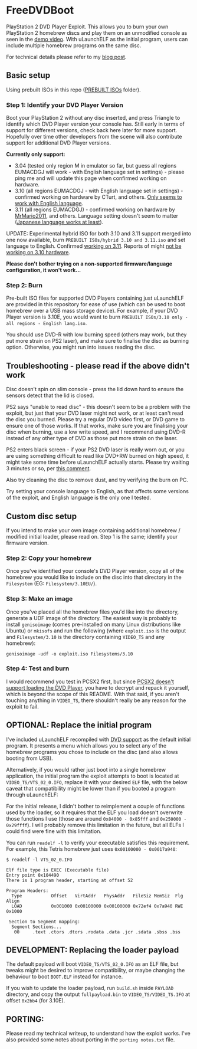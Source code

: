 # FreeDVDBoot
PlayStation 2 DVD Player Exploit. This allows you to burn your own PlayStation 2 homebrew discs and play them on an unmodified console as seen in the [demo video](https://www.youtube.com/watch?v=ez0y-hz3VuM). With uLaunchELF as the initial program, users can include multiple homebrew programs on the same disc.

For technical details please refer to my [blog post](https://cturt.github.io/freedvdboot.html).

## Basic setup
Using prebuilt ISOs in this repo ([PREBUILT ISOs](https://github.com/CTurt/FreeDVDBoot/tree/master/PREBUILT%20ISOs) folder).

### Step 1: Identify your DVD Player Version
Boot your PlayStation 2 without any disc inserted, and press Triangle to identify which DVD Player version your console has. Still early in terms of support for different versions, check back here later for more support. Hopefully over time other developers from the scene will also contribute support for additional DVD Player versions.

**Currently only support:**

- 3.04 (tested only region M in emulator so far, but guess all regions EUMACDGJ will work - with English language set in settings) - please ping me and will update this page when confirmed working on hardware.
- 3.10 (all regions EUMACDGJ - with English language set in settings) - confirmed working on hardware by CTurt, and others. [Only seems to work with English language](https://www.youtube.com/watch?v=zelVQcD7HCY).
- 3.11 (all regions EUMACDGJ) - confirmed working on hardware by [MrMario2011](https://twitter.com/MrMario2011/status/1277586569738813440), and others. Language setting doesn't seem to matter ([Japanese language works at least](https://twitter.com/kood_infothief/status/1277600247024238592)).

UPDATE: Experimental hybrid ISO for both 3.10 and 3.11 support merged into one now available, burn `PREBUILT ISOs/hybrid 3.10 and 3.11.iso` and set language to English. Confirmed [working on 3.11](https://twitter.com/TheWizWiki/status/1277670129355161601). Reports of might [not be working on 3.10 hardware](https://github.com/CTurt/FreeDVDBoot/issues/10).

**Please don't bother trying on a non-supported firmware/language configuration, it won't work...**

### Step 2: Burn
Pre-built ISO files for supported DVD Players containing just uLaunchELF are provided in this repository for ease of use (which can be used to boot homebrew over a USB mass storage device). For example, if your DVD Player version is 3.10E, you would want to burn `PREBUILT ISOs/3.10 only - all regions - English lang.iso`.

You should use DVD-R with low burning speed (others may work, but they put more strain on PS2 laser), and make sure to finalise the disc as burning option. Otherwise, you might run into issues reading the disc.

## Troubleshooting - please read if the above didn't work
Disc doesn't spin on slim console - press the lid down hard to ensure the sensors detect that the lid is closed.

PS2 says "unable to read disc" - this doesn't seem to be a problem with the exploit, but just that your DVD laser might not work, or at least can't read the disc you burned. Please try a regular DVD video first, or DVD game to ensure one of those works. If that works, make sure you are finalising your disc when burning, use a low write speed, and I recommend using DVD-R instead of any other type of DVD as those put more strain on the laser.

PS2 enters black screen - if your PS2 DVD laser is really worn out, or you are using something difficult to read like DVD+RW burned on high speed, it might take some time before uLaunchELF actually starts. Please try waiting 3 minutes or so, per [this comment](https://github.com/CTurt/FreeDVDBoot/issues/3#issuecomment-651337741).

Also try cleaning the disc to remove dust, and try verifying the burn on PC.

Try setting your console language to English, as that affects some versions of the exploit, and English language is the only one I tested.

## Custom disc setup
If you intend to make your own image containing additional homebrew / modified initial loader, please read on. Step 1 is the same; identify your firmware version.

### Step 2: Copy your homebrew
Once you've identified your console's DVD Player version, copy all of the homebrew you would like to include on the disc into that directory in the `Filesystem` (EG: `Filesystem/3.10EU/`).

### Step 3: Make an image
Once you've placed all the homebrew files you'd like into the directory, generate a UDF image of the directory. The easiest way is probably to install `genisoimage` (comes pre-installed on many Linux distributions like Ubuntu) or `mkisofs` and run the following (where `exploit.iso` is the output and `Filesystem/3.10` is the directory containing `VIDEO_TS` and any homebrew):

    genisoimage -udf -o exploit.iso Filesystems/3.10

### Step 4: Test and burn
I would recommend you test in PCSX2 first, but since [PCSX2 doesn't support loading the DVD Player](https://github.com/PCSX2/pcsx2/issues/1981), you have to decrypt and repack it yourself, which is beyond the scope of this README. With that said, if you aren't touching anything in `VIDEO_TS`, there shouldn't really be any reason for the exploit to fail.

## OPTIONAL: Replace the initial program
I've included uLaunchELF recompiled with [DVD support](https://github.com/ps2dev/ps2sdk/pull/130) as the default initial program. It presents a menu which allows you to select any of the homebrew programs you chose to include on the disc (and also allows booting from USB).

Alternatively, if you would rather just boot into a single homebrew application, the initial program the exploit attempts to boot is located at `VIDEO_TS/VTS_02_0.IFO`, replace it with your desired `ELF` file, with the below caveat that compatibility might be lower than if you booted a program through uLaunchELF:

For the initial release, I didn't bother to reimplement a couple of functions used by the loader, so it requires that the ELF you load doesn't overwrite those functions I use (those are around `0x84000 - 0x85fff` and `0x250000 - 0x29ffff`). I will probably remove this limitation in the future, but all ELFs I could find were fine with this limitation.

You can run `readelf -l` to verify your executable satisfies this requirement. For example, this Tetris homebrew just uses `0x00100000 - 0x0017a940`:

	$ readelf -l VTS_02_0.IFO

	Elf file type is EXEC (Executable file)
	Entry point 0x104490
	There is 1 program header, starting at offset 52

	Program Headers:
	  Type           Offset   VirtAddr   PhysAddr   FileSiz MemSiz  Flg Align
	  LOAD           0x001000 0x00100000 0x00100000 0x72ef4 0x7a940 RWE 0x1000

	 Section to Segment mapping:
	  Segment Sections...
	   00     .text .ctors .dtors .rodata .data .jcr .sdata .sbss .bss

## DEVELOPMENT: Replacing the loader payload
The default payload will boot `VIDEO_TS/VTS_02_0.IFO` as an ELF file, but tweaks might be desired to improve compatibility, or maybe changing the behaviour to boot `BOOT.ELF` instead for instance.

If you wish to update the loader payload, run `build.sh` inside `PAYLOAD` directory, and copy the output `fullpayload.bin` to `VIDEO_TS/VIDEO_TS.IFO` at offset `0x2bb4` (for 3.10E).

## PORTING:
Please read my technical writeup, to understand how the exploit works. I've also provided some notes about porting in the `porting notes.txt` file.
